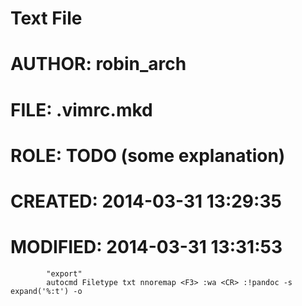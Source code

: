 # Text File
# AUTHOR:   robin_arch
# FILE:     .vimrc.mkd
# ROLE:     TODO (some explanation)
# CREATED:  2014-03-31 13:29:35
# MODIFIED: 2014-03-31 13:31:53

            "export"
            autocmd Filetype txt nnoremap <F3> :wa <CR> :!pandoc -s expand('%:t') -o 
